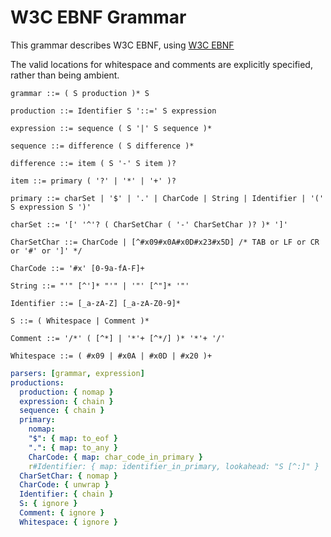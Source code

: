 # W3C EBNF Grammar

This grammar describes W3C EBNF, using [W3C EBNF](https://www.w3.org/TR/REC-xml/#sec-notation)

The valid locations for whitespace and comments are explicitly specified, rather than being ambient.

```ebnf
grammar ::= ( S production )* S

production ::= Identifier S '::=' S expression

expression ::= sequence ( S '|' S sequence )*

sequence ::= difference ( S difference )*

difference ::= item ( S '-' S item )?

item ::= primary ( '?' | '*' | '+' )?

primary ::= charSet | '$' | '.' | CharCode | String | Identifier | '(' S expression S ')'

charSet ::= '[' '^'? ( CharSetChar ( '-' CharSetChar )? )* ']'

CharSetChar ::= CharCode | [^#x09#x0A#x0D#x23#x5D] /* TAB or LF or CR or '#' or ']' */

CharCode ::= '#x' [0-9a-fA-F]+

String ::= "'" [^']* "'" | '"' [^"]* '"'

Identifier ::= [_a-zA-Z] [_a-zA-Z0-9]*

S ::= ( Whitespace | Comment )*

Comment ::= '/*' ( [^*] | '*'+ [^*/] )* '*'+ '/'

Whitespace ::= ( #x09 | #x0A | #x0D | #x20 )+
```

```yml
parsers: [grammar, expression]
productions:
  production: { nomap }
  expression: { chain }
  sequence: { chain }
  primary:
    nomap:
    "$": { map: to_eof }
    ".": { map: to_any }
    CharCode: { map: char_code_in_primary }
    r#Identifier: { map: identifier_in_primary, lookahead: "S [^:]" }
  CharSetChar: { nomap }
  CharCode: { unwrap }
  Identifier: { chain }
  S: { ignore }
  Comment: { ignore }
  Whitespace: { ignore }
```
